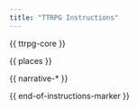 ```yaml
---
title: "TTRPG Instructions"
---
```


{{ ttrpg-core }}

{{ places }}

{{ narrative-* }}

{{ end-of-instructions-marker }}

